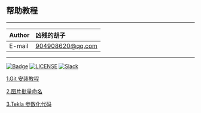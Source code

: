 ﻿## 帮助教程

----

|Author|凶残的胡子|
|:---|:---|
|E-mail|904908620@qq.com|

---

[![Badge](https://img.shields.io/badge/link-996.icu-%23FF4D5B.svg?style=flat-square)](https://996.icu/#/en_US)
[![LICENSE](https://img.shields.io/badge/license-Anti%20996-blue.svg?style=flat-square)](https://github.com/996icu/996.ICU/blob/master/LICENSE)
[![Slack](https://img.shields.io/badge/slack-996icu-green.svg?style=flat-square)](https://join.slack.com/t/996icu/shared_invite/enQtNjI0MjEzMTUxNDI0LTkyMGViNmJiZjYwOWVlNzQ3NmQ4NTQyMDRiZTNmOWFkMzYxZWNmZGI0NDA4MWIwOGVhOThhMzc3NGQyMDBhZDc)

[1.Git 安装教程](git/Git_Setup.md)

[2.图片批量命名](Batch/Batch_setup.md)

[3.Tekla 参数化代码](Tekla_code/Code_Setup.md)

